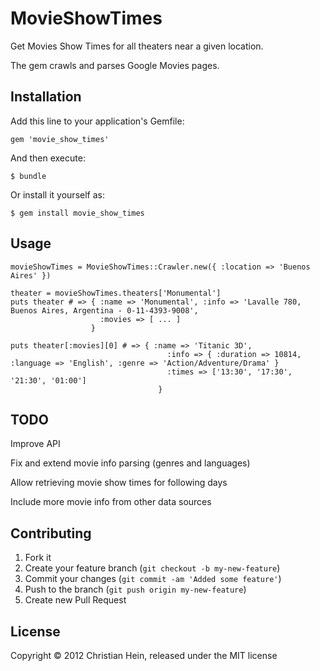 # MovieShowTimes

Get Movies Show Times for all theaters near a given location.

The gem crawls and parses Google Movies pages.

## Installation

Add this line to your application's Gemfile:

    gem 'movie_show_times'

And then execute:

    $ bundle

Or install it yourself as:

    $ gem install movie_show_times

## Usage

    movieShowTimes = MovieShowTimes::Crawler.new({ :location => 'Buenos Aires' })

    theater = movieShowTimes.theaters['Monumental']
    puts theater # => { :name => 'Monumental', :info => 'Lavalle 780, Buenos Aires, Argentina - 0-11-4393-9008',
                        :movies => [ ... ]
                      }

    puts theater[:movies][0] # => { :name => 'Titanic 3D', 
                                       :info => { :duration => 10814, :language => 'English', :genre => 'Action/Adventure/Drama' }
                                       :times => ['13:30', '17:30', '21:30', '01:00']
                                     }

## TODO

Improve API

Fix and extend movie info parsing (genres and languages)

Allow retrieving movie show times for following days

Include more movie info from other data sources

## Contributing

1. Fork it
2. Create your feature branch (`git checkout -b my-new-feature`)
3. Commit your changes (`git commit -am 'Added some feature'`)
4. Push to the branch (`git push origin my-new-feature`)
5. Create new Pull Request

## License

Copyright © 2012 Christian Hein, released under the MIT license
